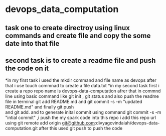 # devops_data_computation
## task one to create directroy using linux commands and create file and copy the some date into that file
## second task is to create a readme file and push the code on it 
*in my first task i used the mkdir command and file name as devops after that i use touch commnad to create a file data.txt 
*in my second task first i create a repo repo name is devops-data-computation 
afrer that in commnd line using basic command like git init , git status and also push the readme file in terminal git add README.md and git commit -s -m "updated README.md" and finally git push  
 and git add. and to generate inital commit using command git commit -s -m "intial commit" ,i push the my spark code into this repo i add this repo url using git remote add origin 
git@github.com:divyagovindaiah/devops-data-computation.git
after this used git push to push the code

